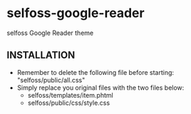 selfoss-google-reader
=====================

selfoss Google Reader theme


INSTALLATION
------------

* Remember to delete the following file before starting: "selfoss/public/all.css"
* Simply replace you original files with the two files below:
  * selfoss/templates/item.phtml
  * selfoss/public/css/style.css
